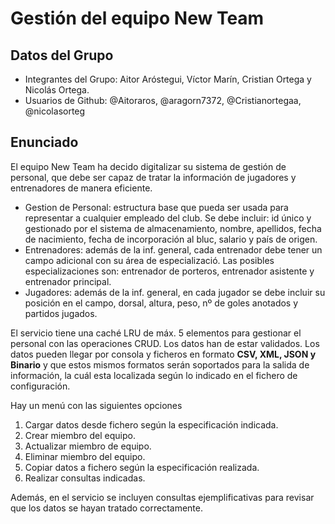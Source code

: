 # Gestión del equipo New Team
## Datos del Grupo
- Integrantes del Grupo: Aitor Aróstegui, Víctor Marín, Cristian Ortega y Nicolás Ortega.
- Usuarios de Github: @Aitoraros, @aragorn7372, @Cristianortegaa, @nicolasorteg


## Enunciado
El equipo New Team ha decido digitalizar su sistema de gestión de personal, que debe ser capaz de tratar la información de jugadores y entrenadores de manera eficiente.
* Gestion de Personal: estructura base que pueda ser usada para representar a cualquier empleado del club. Se debe incluir: id único y gestionado por el sistema de almacenamiento, nombre, apellidos, fecha de nacimiento, fecha de incorporación al bluc, salario y país de origen.
* Entrenadores: además de la inf. general, cada entrenador debe tener un campo adicional con su área de especializació. Las posibles especializaciones son: entrenador de porteros, entrenador asistente y entrenador principal.
* Jugadores: además de la inf. general, en cada jugador se debe incluir su posición en el campo, dorsal, altura, peso, nº de goles anotados y partidos jugados.

El servicio tiene una caché LRU de máx. 5 elementos para gestionar el personal con las operaciones CRUD. Los datos han de estar validados. Los datos pueden llegar por consola y ficheros en formato **CSV, XML, JSON y Binario** y que estos mismos formatos serán soportados para la salida de información, la cuál esta localizada según lo indicado en el fichero de configuración.

Hay un menú con las siguientes opciones
1. Cargar datos desde fichero según la especificación indicada.
2. Crear miembro del equipo.
3. Actualizar miembro de equipo.
4. Eliminar miembro del equipo.
5. Copiar datos a fichero según la especificación realizada.
6. Realizar consultas indicadas.

Además, en el servicio se incluyen consultas ejemplificativas para revisar que los datos se hayan tratado correctamente.




